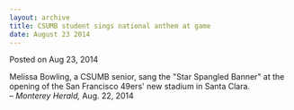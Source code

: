 ```yaml
---
layout: archive
title: CSUMB student sings national anthem at game
date: August 23 2014
---
```





<span class="date">Posted on Aug 23, 2014    </span>
<p>Melissa Bowling, a CSUMB senior, sang the &quot;Star Spangled Banner&quot;
at the opening of the San Francisco 49ers&apos; new stadium in Santa
Clara.<br>
&#x2013; <em>Monterey Herald,</em> Aug. 22, 2014</br></p>





